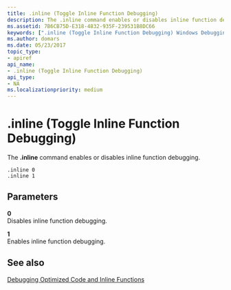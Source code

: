 ```yaml
---
title: .inline (Toggle Inline Function Debugging)
description: The .inline command enables or disables inline function debugging.
ms.assetid: 7B6CB75D-E318-4832-935F-239531B8DC66
keywords: [".inline (Toggle Inline Function Debugging) Windows Debugging"]
ms.author: domars
ms.date: 05/23/2017
topic_type:
- apiref
api_name:
- .inline (Toggle Inline Function Debugging)
api_type:
- NA
ms.localizationpriority: medium
---
```


# .inline (Toggle Inline Function Debugging)


The **.inline** command enables or disables inline function debugging.

```dbgcmd
.inline 0
.inline 1
```

## <span id="Parameters"></span><span id="parameters"></span><span id="PARAMETERS"></span>Parameters


<span id="_______0"></span> **0**  
Disables inline function debugging.

<span id="_______1______"></span> **1**   
Enables inline function debugging.

## <span id="see_also"></span>See also


[Debugging Optimized Code and Inline Functions](debugging-optimized-code-and-inline-functions-external.md)

 

 







